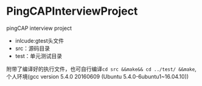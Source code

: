 # PingCAPInterviewProject
pingCAP interview project
- inlcude:gtest头文件
- src：源码目录
- test：单元测试目录

附带了编译好的执行文件，也可自行编译`cd src &&make&& cd ../test/ &&make`,个人环境(gcc version 5.4.0 20160609 (Ubuntu 5.4.0-6ubuntu1~16.04.10))

